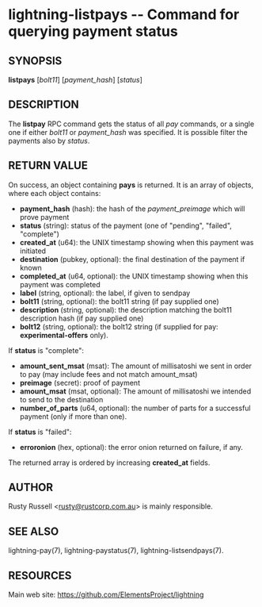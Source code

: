 lightning-listpays -- Command for querying payment status
=========================================================

SYNOPSIS
--------

**listpays** [*bolt11*] [*payment\_hash*] [*status*]

DESCRIPTION
-----------

The **listpay** RPC command gets the status of all *pay* commands, or a
single one if either *bolt11* or *payment\_hash* was specified.
It is possible filter the payments also by *status*.

RETURN VALUE
------------

[comment]: # (GENERATE-FROM-SCHEMA-START)
On success, an object containing **pays** is returned.  It is an array of objects, where each object contains:

- **payment\_hash** (hash): the hash of the *payment\_preimage* which will prove payment
- **status** (string): status of the payment (one of "pending", "failed", "complete")
- **created\_at** (u64): the UNIX timestamp showing when this payment was initiated
- **destination** (pubkey, optional): the final destination of the payment if known
- **completed\_at** (u64, optional): the UNIX timestamp showing when this payment was completed
- **label** (string, optional): the label, if given to sendpay
- **bolt11** (string, optional): the bolt11 string (if pay supplied one)
- **description** (string, optional): the description matching the bolt11 description hash (if pay supplied one)
- **bolt12** (string, optional): the bolt12 string (if supplied for pay: **experimental-offers** only).

If **status** is "complete":

  - **amount\_sent\_msat** (msat): The amount of millisatoshi we sent in order to pay (may include fees and not match amount\_msat)
  - **preimage** (secret): proof of payment
  - **amount\_msat** (msat, optional): The amount of millisatoshi we intended to send to the destination
  - **number\_of\_parts** (u64, optional): the number of parts for a successful payment (only if more than one).

If **status** is "failed":

  - **erroronion** (hex, optional): the error onion returned on failure, if any.

[comment]: # (GENERATE-FROM-SCHEMA-END)

The returned array is ordered by increasing **created\_at** fields.

AUTHOR
------

Rusty Russell <<rusty@rustcorp.com.au>> is mainly responsible.

SEE ALSO
--------

lightning-pay(7), lightning-paystatus(7), lightning-listsendpays(7).

RESOURCES
---------

Main web site: <https://github.com/ElementsProject/lightning>

[comment]: # ( SHA256STAMP:e0cf61a1f37bd8d335fd40bb56c015d0e007480dfff58948c2bb28be6388f51c)
